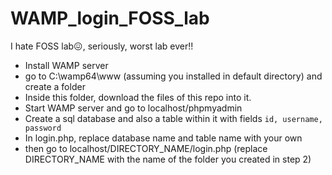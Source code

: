 # WAMP_login_FOSS_lab
I hate FOSS lab😖, seriously, worst lab ever!!


- Install WAMP server 
- go to C:\wamp64\www (assuming you installed in default directory) and create a folder
- Inside this folder, download the files of this repo into it.
- Start WAMP server and go to localhost/phpmyadmin
- Create a sql database and also a table within it with fields `id, username, password`
- In login.php, replace database name and table name with your own
- then go to localhost/DIRECTORY_NAME/login.php (replace DIRECTORY_NAME with the name of the folder you created in step 2)
